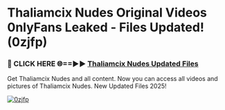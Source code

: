 # Thaliamcix Nudes Original Videos 0nlyFans Leaked - Files Updated! (0zjfp)

<h3>🔴 CLICK HERE 🌐==►► <a href="https://tinyurl.com/yrmya6cz" rel="nofollow">Thaliamcix Nudes Updated Files</a></h3>

Get Thaliamcix Nudes and all content. Now you can access all videos and pictures of Thaliamcix Nudes. New Updated Files 2025!

[![0zjfp](https://i.imgur.com/FMdXYCs.gif)](https://tinyurl.com/yrmya6cz)
